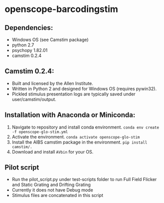 # openscope-barcodingstim

## Dependencies:
* Windows OS (see Camstim package)
* python 2.7
* psychopy 1.82.01
* camstim 0.2.4  

## Camstim 0.2.4:
* Built and licensed by the Allen Institute.
* Written in Python 2 and designed for Windows OS (requires pywin32).
* Pickled stimulus presentation logs are typically saved under user/camstim/output. 

## Installation with Anaconda or Miniconda:
1. Navigate to repository and install conda environment.
`conda env create -f openscope-glo-stim.yml`
2. Activate the environment.
`conda activate openscope-glo-stim`
3. Install the AIBS camstim package in the environment.
`pip install camstim/.`
4. Download and install `AVbin` for your OS.
 
## Pilot script
* Run the pilot_script.py under test-scripts folder to run Full Field Flicker and Static Grating and Drifting Grating
* Currently it does not have Debug mode
* Stimulus files are concatenated in this script 
